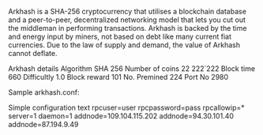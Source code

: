 Arkhash is a SHA-256 cryptocurrency that utilises a blockchain database and a peer-to-peer, decentralized networking model that lets you cut out the middleman in performing transactions. Arkhash is backed by the time and energy input by miners, not based on debt like many current fiat currencies. Due to the law of supply and demand, the value of Arkhash cannot deflate.

Arkhash details
Algorithm SHA 256
Number of coins 22 222`222
Block time 660
Difficultly 1.0
Block reward 101
No. Premined 224
Port No 2980

Sample arkhash.conf:

Simple configuration text
rpcuser=user
rpcpassword=pass
rpcallowip=*
server=1
daemon=1
addnode=109.104.115.202
addnode=94.30.101.40
addnode=87.194.9.49
